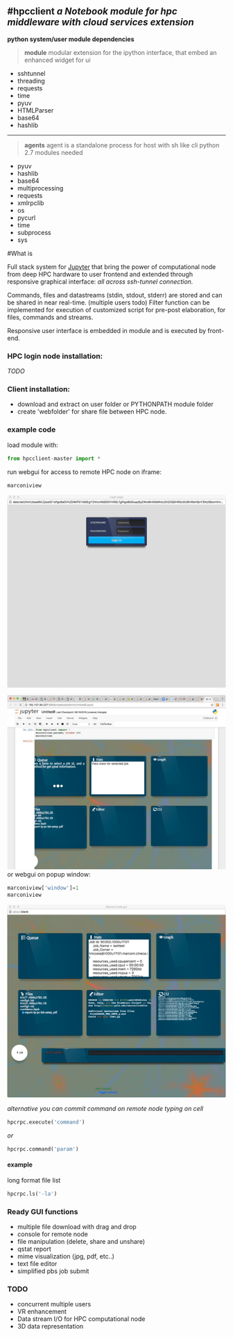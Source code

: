 #hpcclient
*a Notebook module for hpc middleware with cloud services extension*
----------------
**python system/user module dependencies**
> **module**
> modular extension for the ipython interface, that embed an enhanced widget for ui
>
- sshtunnel
- threading
- requests
- time
- pyuv 
- HTMLParser
- base64
- hashlib


------------------
> **agents**
> agent is a standalone process for host with sh like cli 
> python 2.7 modules needed
>
- pyuv
- hashlib
- base64
- multiprocessing
- requests
- xmlrpclib
- os
- pycurl
- time
- subprocess
- sys


#What is

Full stack system for [Jupyter](http://jupyter.org/) that bring the power of computational node from deep HPC hardware to user frontend and extended through responsive graphical interface: 
*all across ssh-tunnel connection.*

Commands, files and datastreams (stdin, stdout, stderr) are stored and can be shared in near real-time. (multiple users todo)
Filter function can be implemented for execution of customized script for pre-post elaboration, for files, commands and streams.

Responsive user interface is embedded in module and is executed by front-end.



### HPC login node installation:

*TODO*

### Client installation:

* download and extract on user folder or PYTHONPATH module folder 
* create 'webfolder' for share file between HPC node.

### example code

load module with:
```python
from hpcclient-master import *
```
run webgui for access to remote HPC node on iframe:
```python
marconiview
```
![login](login.jpg)


![iframe window](iframe.jpg)
or webgui on popup window:
```python
marconiview['window']=1
marconiview
```
![popup window](popup.jpg)

*alternative you can commit command on remote node typing on cell*
```python
hpcrpc.execute('command')
```
*or*
```python
hpcrpc.command('param')
```

#### example 
long format file list
```python
hpcrpc.ls('-la')
```

### Ready GUI functions

* multiple file download with drag and drop
* console for remote node 
* file manipulation (delete, share and unshare)
* qstat report
* mime visualization (jpg, pdf, etc..)
* text file editor
* simplified pbs job submit

### TODO

* concurrent multiple users
* VR enhancement
* Data stream I/O for HPC computational node
* 3D data representation







